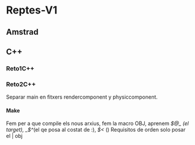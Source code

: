 # Reptes-V1

## Amstrad

## C++
### Reto1C++

### Reto2C++
Separar main en fitxers rendercomponent y physiccomponent.
#### Make
Fem per a que compile els nous arxius, fem la macro OBJ, aprenem _$@_ (el target), _$^_(el qe posa al costat de :), _$<_ ()
Requisitos de orden solo
posar el | obj


